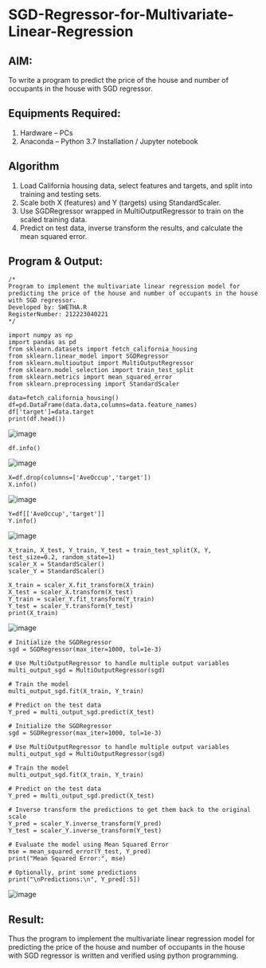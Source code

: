 # SGD-Regressor-for-Multivariate-Linear-Regression

## AIM:
To write a program to predict the price of the house and number of occupants in the house with SGD regressor.

## Equipments Required:
1. Hardware – PCs
2. Anaconda – Python 3.7 Installation / Jupyter notebook

## Algorithm
1. Load California housing data, select features and targets, and split into training and testing sets.
2. Scale both X (features) and Y (targets) using StandardScaler.
3. Use SGDRegressor wrapped in MultiOutputRegressor to train on the scaled training data.
4. Predict on test data, inverse transform the results, and calculate the mean squared error.

## Program & Output:
```
/*
Program to implement the multivariate linear regression model for predicting the price of the house and number of occupants in the house with SGD regressor.
Developed by: SWETHA.R
RegisterNumber: 212223040221
*/

import numpy as np
import pandas as pd
from sklearn.datasets import fetch_california_housing
from sklearn.linear_model import SGDRegressor
from sklearn.multioutput import MultiOutputRegressor
from sklearn.model_selection import train_test_split
from sklearn.metrics import mean_squared_error
from sklearn.preprocessing import StandardScaler

data=fetch_california_housing()
df=pd.DataFrame(data.data,columns=data.feature_names)
df['target']=data.target
print(df.head())
```
![image](https://github.com/user-attachments/assets/7f097914-6ff8-4340-af92-07d782720bc4)

```
df.info()
```

![image](https://github.com/user-attachments/assets/42673d3c-cd36-4cdf-90db-4fb7bf4bbfba)

```
X=df.drop(columns=['AveOccup','target'])
X.info()
```

![image](https://github.com/user-attachments/assets/ab15543a-2f44-46ac-89cb-997f47980e6e)

```
Y=df[['AveOccup','target']]
Y.info()
```

![image](https://github.com/user-attachments/assets/95961f22-2d0d-4879-8587-416adba35f33)

```
X_train, X_test, Y_train, Y_test = train_test_split(X, Y, test_size=0.2, random_state=1)
scaler_X = StandardScaler()
scaler_Y = StandardScaler()

X_train = scaler_X.fit_transform(X_train)
X_test = scaler_X.transform(X_test)
Y_train = scaler_Y.fit_transform(Y_train)
Y_test = scaler_Y.transform(Y_test)
print(X_train)
```

![image](https://github.com/user-attachments/assets/0c2db60a-110e-4b16-9140-684235a5ebdd)

```
# Initialize the SGDRegressor
sgd = SGDRegressor(max_iter=1000, tol=1e-3)

# Use MultiOutputRegressor to handle multiple output variables
multi_output_sgd = MultiOutputRegressor(sgd)

# Train the model
multi_output_sgd.fit(X_train, Y_train)

# Predict on the test data
Y_pred = multi_output_sgd.predict(X_test)

# Initialize the SGDRegressor
sgd = SGDRegressor(max_iter=1000, tol=1e-3)

# Use MultiOutputRegressor to handle multiple output variables
multi_output_sgd = MultiOutputRegressor(sgd)

# Train the model
multi_output_sgd.fit(X_train, Y_train)

# Predict on the test data
Y_pred = multi_output_sgd.predict(X_test)

# Inverse transform the predictions to get them back to the original scale
Y_pred = scaler_Y.inverse_transform(Y_pred)
Y_test = scaler_Y.inverse_transform(Y_test)

# Evaluate the model using Mean Squared Error
mse = mean_squared_error(Y_test, Y_pred)
print("Mean Squared Error:", mse)

# Optionally, print some predictions
print("\nPredictions:\n", Y_pred[:5])
```

![image](https://github.com/user-attachments/assets/9ca225a0-84d7-4e1c-9a90-2c3f518df11b)


## Result:
Thus the program to implement the multivariate linear regression model for predicting the price of the house and number of occupants in the house with SGD regressor is written and verified using python programming.
